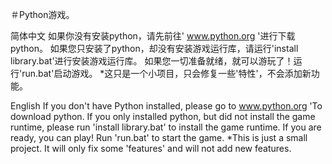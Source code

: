 ＃Python游戏。

简体中文
如果你没有安装python，请先前往' www.python.org '进行下载python。
如果您只安装了python，却没有安装游戏运行库，请运行'install library.bat'进行安装游戏运行库。
如果您一切准备就绪，就可以游玩了！运行'run.bat'启动游戏。
*这只是一个小项目，只会修复一些'特性'，不会添加新功能。

English
If you don't have Python installed, please go to www.python.org 'To download python.
If you only installed python, but did not install the game runtime, please run 'install library.bat' to install the game runtime.
If you are ready, you can play! Run 'run.bat' to start the game.
*This is just a small project. It will only fix some 'features' and will not add new features.
